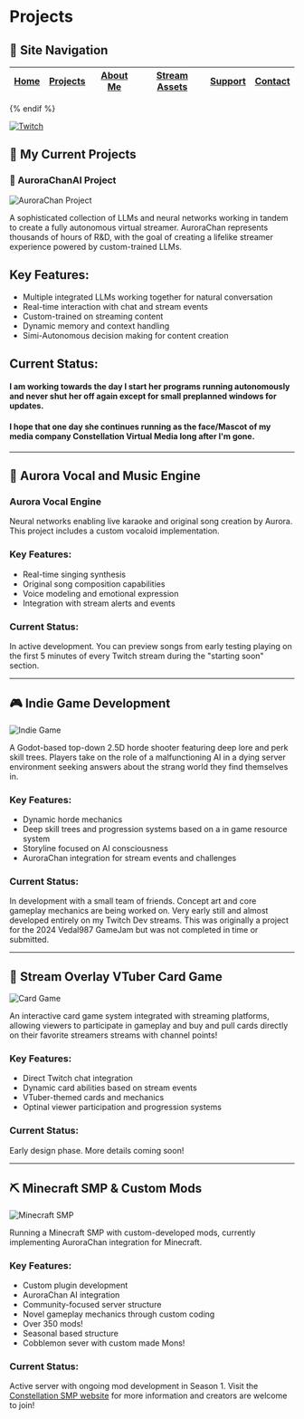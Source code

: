 # Projects


## 📑 Site Navigation

| [Home](README.md) | [Projects](projects.md) | [About Me](about.md) | [Stream Assets](stream-assets.md) | [Support](support.md) | [Contact](contact.md) |
|-------------------|-------------------------|----------------------|----------------------------------|------------------------|------------------------|

{% endif %}

[![Twitch](https://img.shields.io/badge/Twitch-9146FF?style=for-the-badge&logo=twitch&logoColor=white)](https://twitch.tv/vegalyraebard)

## 🔭 My Current Projects

### 📡 AuroraChanAI Project

![AuroraChan Project](https://via.placeholder.com/800x400?text=AuroraChan+Project)

A sophisticated collection of LLMs and neural networks working in tandem to create a fully autonomous virtual streamer. AuroraChan represents thousands of hours of R&D, with the goal of creating a lifelike streamer experience powered by custom-trained LLMs.

## Key Features:
- Multiple integrated LLMs working together for natural conversation
- Real-time interaction with chat and stream events
- Custom-trained on streaming content
- Dynamic memory and context handling
- Simi-Autonomous decision making for content creation

## Current Status:

#### I am working towards the day I start her programs running autonomously and never shut her off again except for small preplanned windows for updates.
#### I hope that one day she continues running as the face/Mascot of my media company Constellation Virtual Media long after I'm gone.
---

## 🎵 Aurora Vocal and Music Engine

### Aurora Vocal Engine

Neural networks enabling live karaoke and original song creation by Aurora. This project includes a custom vocaloid implementation.

### Key Features:
- Real-time singing synthesis
- Original song composition capabilities
- Voice modeling and emotional expression
- Integration with stream alerts and events

### Current Status:
In active development. You can preview songs from early testing playing on the first 5 minutes of every Twitch stream during the "starting soon" section.

---

## 🎮 Indie Game Development

![Indie Game](https://via.placeholder.com/800x400?text=Indie+Game)

A Godot-based top-down 2.5D horde shooter featuring deep lore and perk skill trees. Players take on the role of a malfunctioning AI in a dying server environment seeking answers about the strang world they find themselves in.

### Key Features:
- Dynamic horde mechanics
- Deep skill trees and progression systems based on a in game resource system
- Storyline focused on AI consciousness
- AuroraChan integration for stream events and challenges

### Current Status:
In development with a small team of friends. Concept art and core gameplay mechanics are being worked on. Very early still and almost developed entirely on my Twitch Dev streams. This was originally a project for the 2024 Vedal987 GameJam but was not completed in time or submitted.

---

## 🎲 Stream Overlay VTuber Card Game

![Card Game](https://via.placeholder.com/800x400?text=Stream+Card+Game)

An interactive card game system integrated with streaming platforms, allowing viewers to participate in gameplay and buy and pull cards directly on their favorite streamers streams with channel points!

### Key Features:
- Direct Twitch chat integration
- Dynamic card abilities based on stream events
- VTuber-themed cards and mechanics
- Optinal viewer participation and progression systems

### Current Status:
Early design phase. More details coming soon!

---

## ⛏️ Minecraft SMP & Custom Mods

![Minecraft SMP](https://via.placeholder.com/800x400?text=Constellation+SMP)

Running a Minecraft SMP with custom-developed mods, currently implementing AuroraChan integration for Minecraft.

### Key Features:
- Custom plugin development
- AuroraChan AI integration
- Community-focused server structure
- Novel gameplay mechanics through custom coding
- Over 350 mods!
- Seasonal based structure
- Cobblemon sever with custom made Mons!

### Current Status:
Active server with ongoing mod development in Season 1. Visit the [Constellation SMP website](https://smp.constellationvirtualmedia.com/) for more information and creators are welcome to join!
